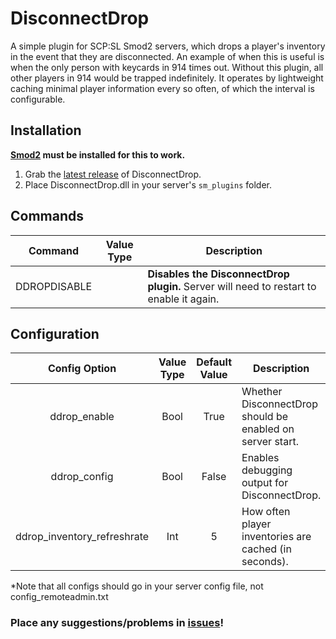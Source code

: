 # DisconnectDrop
A simple plugin for SCP:SL Smod2 servers, which drops a player's inventory in the event that they are disconnected. An example of when this is useful is when the only person with keycards in 914 times out. Without this plugin, all other players in 914 would be trapped indefinitely. It operates by lightweight caching minimal player information every so often, of which the interval is configurable.

## Installation
**[Smod2](https://github.com/Grover-c13/Smod2) must be installed for this to work.**

1. Grab the [latest release](https://github.com/NeonWizard/SCP-DisconnectDrop/releases/latest) of DisconnectDrop.
2. Place DisconnectDrop.dll in your server's `sm_plugins` folder.

## Commands
Command | Value Type | Description
--- | :---: | ---
DDROPDISABLE | | **Disables the DisconnectDrop plugin.** Server will need to restart to enable it again.

## Configuration
Config Option | Value Type | Default Value | Description
:---: | :---: | :---: | ---
ddrop_enable | Bool | True | Whether DisconnectDrop should be enabled on server start.
ddrop_config | Bool | False | Enables debugging output for DisconnectDrop.
ddrop_inventory_refreshrate | Int | 5 | How often player inventories are cached (in seconds).

*Note that all configs should go in your server config file, not config_remoteadmin.txt

### Place any suggestions/problems in [issues](https://github.com/NeonWizard/SCP-DisconnectDrop/issues)!
